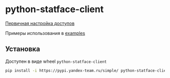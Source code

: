 # python-statface-client
[Первичная настройка доступов](https://wiki.yandex-team.ru/statbox/statface/externalreports/statface-python-client/)

Примеры использования в [examples](https://a.yandex-team.ru/arc/trunk/arcadia/library/python/statface_client/examples)

## Установка
Доступен в виде wheel `python-statface-client`
```bash
pip install -i https://pypi.yandex-team.ru/simple/ python-statface-client
```
